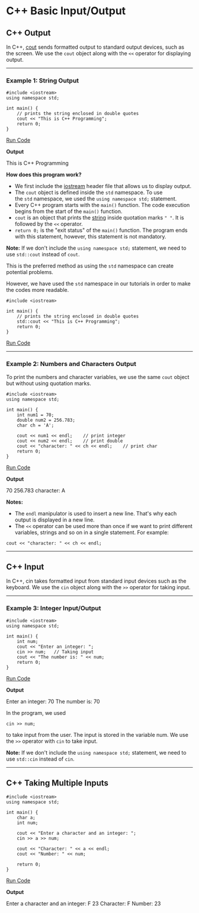 # C++ Basic Input/Output

## C++ Output

In C++, [cout](https://www.programiz.com/cpp-programming/library-function/iostream/cout) sends formatted output to standard output devices, such as the screen. We use the `cout` object along with the `<<` operator for displaying output.

---

### Example 1: String Output

```
#include <iostream>
using namespace std;

int main() {
    // prints the string enclosed in double quotes
    cout << "This is C++ Programming";
    return 0;
}
```

[Run Code](https://www.programiz.com/cpp-programming/online-compiler)

**Output**

This is C++ Programming

**How does this program work?**

- We first include the [iostream](https://www.programiz.com/cpp-programming/library-function/iostream) header file that allows us to display output.
- The `cout` object is defined inside the `std` namespace. To use the `std` namespace, we used the `using namespace std;` statement.
- Every C++ program starts with the `main()` function. The code execution begins from the start of the `main()` function.
- `cout` is an object that prints the [string](https://www.programiz.com/cpp-programming/strings) inside quotation marks `" "`. It is followed by the `<<` operator.
- `return 0;` is the "exit status" of the `main()` function. The program ends with this statement, however, this statement is not mandatory.

**Note:** If we don't include the `using namespace std;` statement, we need to use `std::cout` instead of `cout`.

This is the preferred method as using the `std` namespace can create potential problems.

However, we have used the `std` namespace in our tutorials in order to make the codes more readable.

```
#include <iostream>

int main() {
    // prints the string enclosed in double quotes
    std::cout << "This is C++ Programming";
    return 0;
}
```

[Run Code](https://www.programiz.com/cpp-programming/online-compiler)

---

### Example 2: Numbers and Characters Output

To print the numbers and character variables, we use the same `cout` object but without using quotation marks.

```
#include <iostream>
using namespace std;

int main() {
    int num1 = 70;
    double num2 = 256.783;
    char ch = 'A';

    cout << num1 << endl;    // print integer
    cout << num2 << endl;    // print double
    cout << "character: " << ch << endl;    // print char
    return 0;
}
```

[Run Code](https://www.programiz.com/cpp-programming/online-compiler)

**Output**

70
256.783
character: A

**Notes:**

- The `endl` manipulator is used to insert a new line. That's why each output is displayed in a new line.
- The `<<` operator can be used more than once if we want to print different variables, strings and so on in a single statement. For example:

```
cout << "character: " << ch << endl;
```

---

## C++ Input

In C++, cin takes formatted input from standard input devices such as the keyboard. We use the `cin` object along with the `>>` operator for taking input.

---

### Example 3: Integer Input/Output

```
#include <iostream>
using namespace std;

int main() {
    int num;
    cout << "Enter an integer: ";
    cin >> num;   // Taking input
    cout << "The number is: " << num;
    return 0;
}
```

[Run Code](https://www.programiz.com/cpp-programming/online-compiler)

**Output**

Enter an integer: 70
The number is: 70

In the program, we used

```
cin >> num;
```

to take input from the user. The input is stored in the variable num. We use the `>>` operator with `cin` to take input.

**Note:** If we don't include the `using namespace std;` statement, we need to use `std::cin` instead of `cin`.

---

## C++ Taking Multiple Inputs

```
#include <iostream>
using namespace std;

int main() {
    char a;
    int num;

    cout << "Enter a character and an integer: ";
    cin >> a >> num;

    cout << "Character: " << a << endl;
    cout << "Number: " << num;

    return 0;
}
```

[Run Code](https://www.programiz.com/cpp-programming/online-compiler)

**Output**

Enter a character and an integer: F
23
Character: F
Number: 23